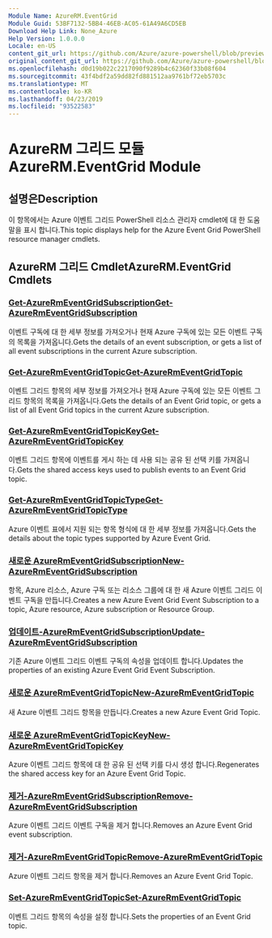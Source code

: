 ```yaml
---
Module Name: AzureRM.EventGrid
Module Guid: 53BF7132-5BB4-46EB-AC05-61A49A6CD5EB
Download Help Link: None_Azure
Help Version: 1.0.0.0
Locale: en-US
content_git_url: https://github.com/Azure/azure-powershell/blob/preview/src/ResourceManager/EventGrid/Commands.EventGrid/help/AzureRM.EventGrid.md
original_content_git_url: https://github.com/Azure/azure-powershell/blob/preview/src/ResourceManager/EventGrid/Commands.EventGrid/help/AzureRM.EventGrid.md
ms.openlocfilehash: d0d19b022c2217090f9289b4c62360f33b08f604
ms.sourcegitcommit: 43f4bdf2a59dd82fd881512aa9761bf72eb5703c
ms.translationtype: MT
ms.contentlocale: ko-KR
ms.lasthandoff: 04/23/2019
ms.locfileid: "93522583"
---
```

# <span data-ttu-id="69f9f-101">AzureRM 그리드 모듈</span><span class="sxs-lookup"><span data-stu-id="69f9f-101">AzureRM.EventGrid Module</span></span>
## <span data-ttu-id="69f9f-102">설명은</span><span class="sxs-lookup"><span data-stu-id="69f9f-102">Description</span></span>
<span data-ttu-id="69f9f-103">이 항목에서는 Azure 이벤트 그리드 PowerShell 리소스 관리자 cmdlet에 대 한 도움말을 표시 합니다.</span><span class="sxs-lookup"><span data-stu-id="69f9f-103">This topic displays help for the Azure Event Grid PowerShell resource manager cmdlets.</span></span>

## <span data-ttu-id="69f9f-104">AzureRM 그리드 Cmdlet</span><span class="sxs-lookup"><span data-stu-id="69f9f-104">AzureRM.EventGrid Cmdlets</span></span>
### [<span data-ttu-id="69f9f-105">Get-AzureRmEventGridSubscription</span><span class="sxs-lookup"><span data-stu-id="69f9f-105">Get-AzureRmEventGridSubscription</span></span>](Get-AzureRmEventGridSubscription.md)
<span data-ttu-id="69f9f-106">이벤트 구독에 대 한 세부 정보를 가져오거나 현재 Azure 구독에 있는 모든 이벤트 구독의 목록을 가져옵니다.</span><span class="sxs-lookup"><span data-stu-id="69f9f-106">Gets the details of an event subscription, or gets a list of all event subscriptions in the current Azure subscription.</span></span>

### [<span data-ttu-id="69f9f-107">Get-AzureRmEventGridTopic</span><span class="sxs-lookup"><span data-stu-id="69f9f-107">Get-AzureRmEventGridTopic</span></span>](Get-AzureRmEventGridTopic.md)
<span data-ttu-id="69f9f-108">이벤트 그리드 항목의 세부 정보를 가져오거나 현재 Azure 구독에 있는 모든 이벤트 그리드 항목의 목록을 가져옵니다.</span><span class="sxs-lookup"><span data-stu-id="69f9f-108">Gets the details of an Event Grid topic, or gets a list of all Event Grid topics in the current Azure subscription.</span></span>

### [<span data-ttu-id="69f9f-109">Get-AzureRmEventGridTopicKey</span><span class="sxs-lookup"><span data-stu-id="69f9f-109">Get-AzureRmEventGridTopicKey</span></span>](Get-AzureRmEventGridTopicKey.md)
<span data-ttu-id="69f9f-110">이벤트 그리드 항목에 이벤트를 게시 하는 데 사용 되는 공유 된 선택 키를 가져옵니다.</span><span class="sxs-lookup"><span data-stu-id="69f9f-110">Gets the shared access keys used to publish events to an Event Grid topic.</span></span>

### [<span data-ttu-id="69f9f-111">Get-AzureRmEventGridTopicType</span><span class="sxs-lookup"><span data-stu-id="69f9f-111">Get-AzureRmEventGridTopicType</span></span>](Get-AzureRmEventGridTopicType.md)
<span data-ttu-id="69f9f-112">Azure 이벤트 표에서 지원 되는 항목 형식에 대 한 세부 정보를 가져옵니다.</span><span class="sxs-lookup"><span data-stu-id="69f9f-112">Gets the details about the topic types supported by Azure Event Grid.</span></span>

### [<span data-ttu-id="69f9f-113">새로운 AzureRmEventGridSubscription</span><span class="sxs-lookup"><span data-stu-id="69f9f-113">New-AzureRmEventGridSubscription</span></span>](New-AzureRmEventGridSubscription.md)
<span data-ttu-id="69f9f-114">항목, Azure 리소스, Azure 구독 또는 리소스 그룹에 대 한 새 Azure 이벤트 그리드 이벤트 구독을 만듭니다.</span><span class="sxs-lookup"><span data-stu-id="69f9f-114">Creates a new Azure Event Grid Event Subscription to a topic, Azure resource, Azure subscription or Resource Group.</span></span>

### [<span data-ttu-id="69f9f-115">업데이트-AzureRmEventGridSubscription</span><span class="sxs-lookup"><span data-stu-id="69f9f-115">Update-AzureRmEventGridSubscription</span></span>](Update-AzureRmEventGridSubscription.md)
<span data-ttu-id="69f9f-116">기존 Azure 이벤트 그리드 이벤트 구독의 속성을 업데이트 합니다.</span><span class="sxs-lookup"><span data-stu-id="69f9f-116">Updates the properties of an existing Azure Event Grid Event Subscription.</span></span>

### [<span data-ttu-id="69f9f-117">새로운 AzureRmEventGridTopic</span><span class="sxs-lookup"><span data-stu-id="69f9f-117">New-AzureRmEventGridTopic</span></span>](New-AzureRmEventGridTopic.md)
<span data-ttu-id="69f9f-118">새 Azure 이벤트 그리드 항목을 만듭니다.</span><span class="sxs-lookup"><span data-stu-id="69f9f-118">Creates a new Azure Event Grid Topic.</span></span>

### [<span data-ttu-id="69f9f-119">새로운 AzureRmEventGridTopicKey</span><span class="sxs-lookup"><span data-stu-id="69f9f-119">New-AzureRmEventGridTopicKey</span></span>](New-AzureRmEventGridTopicKey.md)
<span data-ttu-id="69f9f-120">Azure 이벤트 그리드 항목에 대 한 공유 된 선택 키를 다시 생성 합니다.</span><span class="sxs-lookup"><span data-stu-id="69f9f-120">Regenerates the shared access key for an Azure Event Grid Topic.</span></span>

### [<span data-ttu-id="69f9f-121">제거-AzureRmEventGridSubscription</span><span class="sxs-lookup"><span data-stu-id="69f9f-121">Remove-AzureRmEventGridSubscription</span></span>](Remove-AzureRmEventGridSubscription.md)
<span data-ttu-id="69f9f-122">Azure 이벤트 그리드 이벤트 구독을 제거 합니다.</span><span class="sxs-lookup"><span data-stu-id="69f9f-122">Removes an Azure Event Grid event subscription.</span></span>

### [<span data-ttu-id="69f9f-123">제거-AzureRmEventGridTopic</span><span class="sxs-lookup"><span data-stu-id="69f9f-123">Remove-AzureRmEventGridTopic</span></span>](Remove-AzureRmEventGridTopic.md)
<span data-ttu-id="69f9f-124">Azure 이벤트 그리드 항목을 제거 합니다.</span><span class="sxs-lookup"><span data-stu-id="69f9f-124">Removes an Azure Event Grid Topic.</span></span>

### [<span data-ttu-id="69f9f-125">Set-AzureRmEventGridTopic</span><span class="sxs-lookup"><span data-stu-id="69f9f-125">Set-AzureRmEventGridTopic</span></span>](Set-AzureRmEventGridTopic.md)
<span data-ttu-id="69f9f-126">이벤트 그리드 항목의 속성을 설정 합니다.</span><span class="sxs-lookup"><span data-stu-id="69f9f-126">Sets the properties of an Event Grid topic.</span></span>
